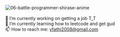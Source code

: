 ![06-battle-programmer-shirase-anime](https://github.com/InterVam/InterVam/assets/60117286/d7801b27-3fd8-4508-87fd-3ec6a29ef3b5)<br><br>
🔭 I’m currently working on getting a job T_T<br>
🌱 I’m currently learning how to leetcode and get gud<br>
📫 How to reach me: yfathi2008@gmail.com<br>
<!--
**InterVam/InterVam** is a ✨ _special_ ✨ repository because its `README.md` (this file) appears on your GitHub profile.

Here are some ideas to get you started:

🔭 I’m currently working on P2P Smart Home Security System 
- 🌱 I’m currently learning Nodejs , Peerjs and React Native
- 👯 I’m looking to collaborate on ...
- 🤔 I’m looking for help with ...
- 💬 Ask me about ...
- 📫 How to reach me: ...
- 😄 Pronouns: ...
- ⚡ Fun fact: ...
-->
